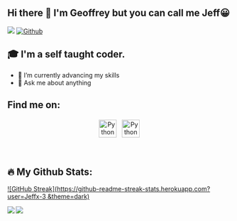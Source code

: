 ## Hi there 👋 I'm Geoffrey but you can call me Jeff😀
![](https://visitor-badge.laobi.icu/badge?page_id=Jeffx-3.Jeffx-3) [![Github](https://img.shields.io/github/followers/Jeffx-3?label=Followers&logo=Github)](https://github.com/Jeffx-3)




## 🎓 I'm a self taught coder.

- 🌱 I’m currently advancing my skills
- 💬 Ask me about anything


## Find me on:

<p align="center">
 <a href="https://twitter.com/geoffowuor"> <img src="https://cdn.jsdelivr.net/npm/simple-icons@v3/icons/twitter.svg" alt="Python" height="40" style="vertical-align:top; margin:4px"></a>
 <a href="https://www.linkedin.com/in/geoffrey-owuor-5a0a39233"> <img src="https://cdn.jsdelivr.net/npm/simple-icons@v3/icons/linkedin.svg" alt="Python" height="40" style="vertical-align:top; margin:4px"></a> 

</p>

<br />

## :fire: My Github Stats:

[![GitHub Streak](https://github-readme-streak-stats.herokuapp.com?user=Jeffx-3 &theme=dark)](https://git.io/streak-stats)

<!--
![GitHub stats](https://readme-stats-cfgj2cxdy.vercel.app/api?username=Jeffx-3&count_private=true&show_icons=true&theme=tokyonight)
![Top Langs](https://readme-stats-cfgj2cxdy.vercel.app/api/top-langs/?username=Jeffx-3&hide=php&theme=tokyonight)
-->
<div>
<a href="https://github-readme-stats.vercel.app/api?username=Jeffx-3&theme=tokyonight">
  <img  align="left" src="https://github-readme-stats.vercel.app/api?username=Jeffx-3&count_private=true&show_icons=true&theme=tokyonight" />
</a>
<a href="https://github-readme-stats.vercel.app/api/top-langs/?username=Jeffx-3&hide=php&theme=tokyonight">
  <img align="left" src="https://github-readme-stats.vercel.app/api/top-langs/?username=Jeffx-3&hide=php&theme=tokyonight" />
</a>
</div>


